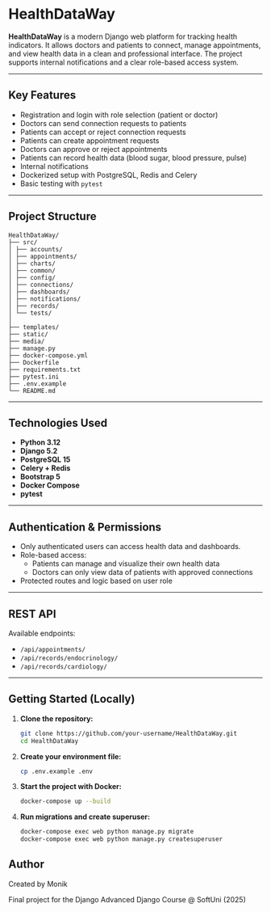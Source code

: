 # HealthDataWay

**HealthDataWay** is a modern Django web platform for tracking health indicators. It allows doctors and patients to connect, manage appointments, and view health data in a clean and professional interface. The project supports internal notifications and a clear role-based access system.

---

## Key Features

- Registration and login with role selection (patient or doctor)
- Doctors can send connection requests to patients
- Patients can accept or reject connection requests
- Patients can create appointment requests
- Doctors can approve or reject appointments
- Patients can record health data (blood sugar, blood pressure, pulse)
- Internal notifications
- Dockerized setup with PostgreSQL, Redis and Celery
- Basic testing with `pytest`

---

## Project Structure


```
HealthDataWay/
├── src/
│ ├── accounts/ 
│ ├── appointments/ 
│ ├── charts/ 
│ ├── common/ 
│ ├── config/ 
│ ├── connections/ 
│ ├── dashboards/ 
│ ├── notifications/ 
│ ├── records/ 
│ └── tests/ 
│
├── templates/ 
├── static/ 
├── media/ 
├── manage.py
├── docker-compose.yml
├── Dockerfile
├── requirements.txt
├── pytest.ini
├── .env.example
└── README.md
```


---

## Technologies Used

- **Python 3.12**
- **Django 5.2**
- **PostgreSQL 15** 
- **Celery + Redis** 
- **Bootstrap 5** 
- **Docker Compose** 
- **pytest** 

---

## Authentication & Permissions

- Only authenticated users can access health data and dashboards.
- Role-based access:
  - Patients can manage and visualize their own health data
  - Doctors can only view data of patients with approved connections
- Protected routes and logic based on user role

---

## REST API

Available endpoints:
- `/api/appointments/`
- `/api/records/endocrinology/`
- `/api/records/cardiology/`

---

## Getting Started (Locally)

1. **Clone the repository:**
   ```bash
   git clone https://github.com/your-username/HealthDataWay.git
   cd HealthDataWay
   ```


2. **Create your environment file:**
    ```bash
    cp .env.example .env
   ```
   
3. **Start the project with Docker:**
    ```bash
    docker-compose up --build
   ```

4. **Run migrations and create superuser:**
    ```bash
    docker-compose exec web python manage.py migrate
    docker-compose exec web python manage.py createsuperuser
    ```

## Author
Created by Monik  

Final project for the Django Advanced Django Course @ SoftUni (2025)
